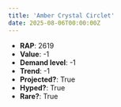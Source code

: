 ```yaml
---
title: 'Amber Crystal Circlet'
date: 2025-08-06T00:00:00Z
---
```

- **RAP**: 2619
- **Value**: -1
- **Demand level**: -1
- **Trend**: -1
- **Projected?**: True
- **Hyped?**: True
- **Rare?**: True
